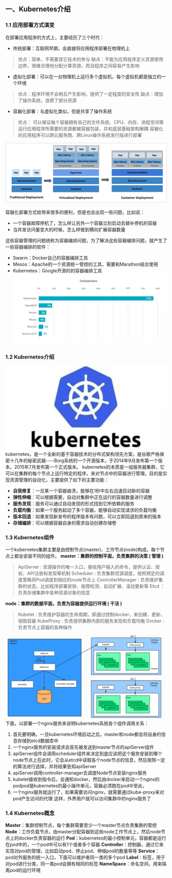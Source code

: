 ## 一、Kubernetes介绍
### 1.1 应用部署方式演变
在部署应用程序的方式上，主要经历了三个时代：
- 传统部署：互联网早期，会直接将应用程序部署在物理机上
> 优点：简单，不需要其它技术的参与
> 缺点：不能为应用程序定义资源使用边界，很难合理地分配计算资源，而且程序之间容易产生影响
- 虚拟化部署：可以在一台物理机上运行多个虚拟机，每个虚拟机都是独立的一个环境
> 优点：程序环境不会相互产生影响，提供了一定程度的安全性
> 缺点：增加了操作系统，浪费了部分资源
- 容器化部署：与虚拟化类似，但是共享了操作系统
> 优点：
> 可以保证每个容器拥有自己的文件系统、CPU、内存、进程空间等
> 运行应用程序所需要的资源都被容器包装，并和底层基础架构解耦
> 容器化的应用程序可以跨云服务商、跨Linux操作系统发行版进行部署

![01_1-1-1](../../image/Kubernetes/01_1-1-1.png)

容器化部署方式给带来很多的便利，但是也会出现一些问题，比如说：
- 一个容器故障停机了，怎么样让另外一个容器立刻启动去替补停机的容器
- 当并发访问量变大的时候，怎么样做到横向扩展容器数量

这些容器管理的问题统称为容器编排问题，为了解决这些容器编排问题，就产生了一些容器编排的软件：
- Swarm：Docker自己的容器编排工具
- Mesos：Apache的一个资源统一管控的工具，需要和Marathon结合使用
- Kubernetes：Google开源的的容器编排工具
![01_1-1-2](../../image/Kubernetes/01_1-1-2.png)

### 1.2 Kubernetes介绍
![01_1-2-1](../../image/Kubernetes/01_1-2-1.png)
kubernetes，是一个全新的基于容器技术的分布式架构领先方案，是谷歌严格保密十几年的秘密武器----Borg系统的一个开源版本，于2014年9月发布第一个版本，2015年7月发布第一个正式版本。
kubernetes的本质是一组服务器集群，它可以在集群的每个节点上运行特定的程序，来对节点中的容器进行管理。目的是实现资源管理的自动化，主要提供了如下的主要功能：
- **自我修复**：一旦某一个容器崩溃，能够在1秒中左右迅速启动新的容器
- **弹性伸缩**：可以根据需要，自动对集群中正在运行的容器数量进行调整
- **服务发现**：服务可以通过自动发现的形式找到它所依赖的服务
- **负载均衡**：如果一个服务起动了多个容器，能够自动实现请求的负载均衡
- **版本回退**：如果发现新发布的程序版本有问题，可以立即回退到原来的版本
- **存储编排**：可以根据容器自身的需求自动创建存储卷
### 1.3 Kubernetes组件
一个kubernetes集群主要是由控制节点(master)、工作节点(node)构成，每个节点上都会安装不同的组件。
**master：集群的控制平面，负责集群的决策 ( 管理 )**
>ApiServer : 资源操作的唯一入口，接收用户输入的命令，提供认证、授权、API注册和发现等机制
>Scheduler : 负责集群资源调度，按照预定的调度策略将Pod调度到相应的node节点上
>ControllerManager : 负责维护集群的状态，比如程序部署安排、故障检测、自动扩展、滚动更新等
>Etcd ：负责存储集群中各种资源对象的信息

**node：集群的数据平面，负责为容器提供运行环境 ( 干活 )**
>Kubelet : 负责维护容器的生命周期，即通过控制docker，来创建、更新、销毁容器
>KubeProxy : 负责提供集群内部的服务发现和负载均衡
>Docker : 负责节点上容器的各种操作

![01_1-2-2](../../image/Kubernetes/01_1-2-2.png)
下面，以部署一个nginx服务来说明kubernetes系统各个组件调用关系：
1. 首先要明确，一旦kubernetes环境启动之后，master和node都会将自身的信息存储到etcd数据库中
2. 一个nginx服务的安装请求会首先被发送到master节点的apiServer组件
3. apiServer组件会调用scheduler组件来决定到底应该把这个服务安装到哪个node节点上在此时，它会从etcd中读取各个node节点的信息，然后按照一定的算法进行选择，并将结果告知apiServer
4. apiServer调用controller-manager去调度Node节点安装nginx服务
5. kubelet接收到指令后，会通知docker，然后由docker来启动一个nginx的podpod是kubernetes的最小操作单元，容器必须跑在pod中至此，
6. 一个nginx服务就运行了，如果需要访问nginx，就需要通过kube-proxy来对pod产生访问的代理
这样，外界用户就可以访问集群中的nginx服务了
### 1.4 Kubernetes概念
**Master**：集群控制节点，每个集群需要至少一个master节点负责集群的管控
**Node**：工作负载节点，由master分配容器到这些node工作节点上，然后node节点上的docker负责容器的运行
**Pod**：kubernetes的最小控制单元，容器都是运行在pod中的，一个pod中可以有1个或者多个容器
**Controller**：控制器，通过它来实现对pod的管理，比如启动pod、停止pod、伸缩pod的数量等等
**Service**：pod对外服务的统一入口，下面可以维护者同一类的多个pod
**Label**：标签，用于对pod进行分类，同一类pod会拥有相同的标签
**NameSpace**：命名空间，用来隔离pod的运行环境
